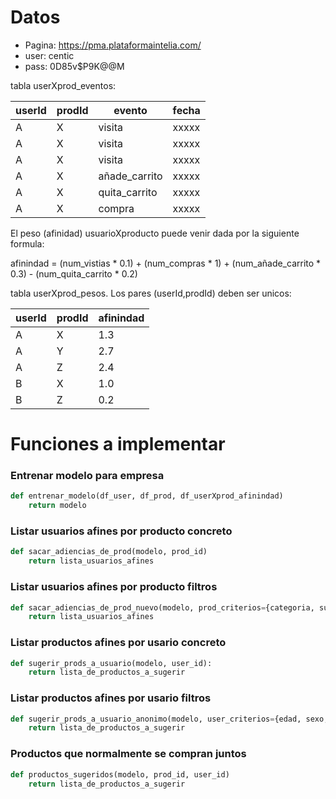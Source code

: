 
# Datos

- Pagina: https://pma.plataformaintelia.com/
- user: centic
- pass: 0D85v$P9K@@M


tabla userXprod_eventos:

| userId | prodId |     evento    | fecha |
|--------|--------|---------------|-------|
|   A    |    X   |     visita    | xxxxx |
|   A    |    X   |     visita    | xxxxx |
|   A    |    X   |     visita    | xxxxx |
|   A    |    X   | añade_carrito | xxxxx |
|   A    |    X   | quita_carrito | xxxxx |
|   A    |    X   |     compra    | xxxxx |


El peso (afinidad) usuarioXproducto puede venir dada por la siguiente formula:

afinindad = (num_vistias * 0.1) + (num_compras * 1) + (num_añade_carrito * 0.3) - (num_quita_carrito * 0.2)


tabla userXprod_pesos. Los pares (userId,prodId) deben ser unicos:


| userId | prodId | afinindad |
|--------|--------|-----------|
|   A    |    X   |    1.3    |
|   A    |    Y   |    2.7    |
|   A    |    Z   |    2.4    |
|   B    |    X   |    1.0    |
|   B    |    Z   |    0.2    |



# Funciones a implementar


### Entrenar modelo para empresa

```python
def entrenar_modelo(df_user, df_prod, df_userXprod_afinindad)
    return modelo
```

### Listar usuarios afines por producto concreto

```python
def sacar_adiencias_de_prod(modelo, prod_id)
    return lista_usuarios_afines
```

### Listar usuarios afines por producto filtros

```python
def sacar_adiencias_de_prod_nuevo(modelo, prod_criterios={categoria, subcategoria}):
    return lista_usuarios_afines
```

### Listar productos afines por usario concreto

```python
def sugerir_prods_a_usuario(modelo, user_id):
    return lista_de_productos_a_sugerir
```

### Listar productos afines por usario filtros

```python
def sugerir_prods_a_usuario_anonimo(modelo, user_criterios={edad, sexo, loaclidad})
    return lista_de_productos_a_sugerir
```

### Productos que normalmente se compran juntos

```python
def productos_sugeridos(modelo, prod_id, user_id)
    return lista_de_productos_a_sugerir
```


